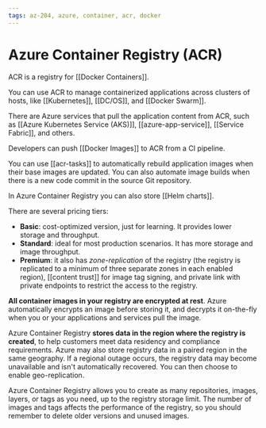 ```yaml
---
tags: az-204, azure, container, acr, docker
---
```


# Azure Container Registry (ACR)

ACR is a registry for [[Docker Containers]].

You can use ACR to manage containerized applications across clusters of hosts, like [[Kubernetes]], [[DC/OS]], and [[Docker Swarm]].

There are Azure services that pull the application content from ACR, such as [[Azure Kubernetes Service (AKS)]], [[azure-app-service]], [[Service Fabric]], and others.

Developers can push [[Docker Images]] to ACR from a CI pipeline.

You can use [[acr-tasks]] to automatically rebuild application images when their base images are updated. You can also automate image builds when there is a new code commit in the source Git repository.

In Azure Container Registry you can also store [[Helm charts]].

There are several pricing tiers:

- **Basic**: cost-optimized version, just for learning. It provides lower storage and throughput.
- **Standard**: ideal for most production scenarios. It has more storage and image throughput.
- **Premium**: it also has _zone-replication_ of the registry (the registry is replicated to a minimum of three separate zones in each enabled region), [[content trust]] for image tag signing, and private link with private endpoints to restrict the access to the registry.

**All container images in your registry are encrypted at rest**. Azure automatically encrypts an image before storing it, and decrypts it on-the-fly when you or your applications and services pull the image.

Azure Container Registry **stores data in the region where the registry is created**, to help customers meet data residency and compliance requirements. Azure may also store registry data in a paired region in the same geography. If a regional outage occurs, the registry data may become unavailable and isn't automatically recovered. You can then choose to enable geo-replication.

Azure Container Registry allows you to create as many repositories, images, layers, or tags as you need, up to the registry storage limit. The number of images and tags affects the performance of the registry, so you should remember to delete older versions and unused images.
